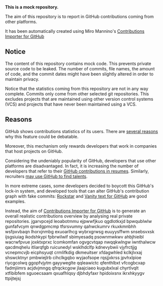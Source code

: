 **This is a mock repository.** 

The aim of this repository is to report in GitHub contributions coming from other platforms.

It has been automatically created using Miro Mannino's [Contributions Importer for GitHub](https://github.com/miromannino/contributions-importer-for-github)

## Notice

The content of this repository contains mock code. This prevents private source code to be leaked. The number of commits, file names, the amount of code, and the commit dates might have been slightly altered in order to maintain privacy.

Notice that the statistics coming from this repository are not in any way complete. Commits only come from other selected git repositories. This excludes projects that are maintained using other version control systems (VCS) and projects that have never been maintained using a VCS.

## Reasons

GitHub shows contributions statistics of its users. There are [several reasons](https://github.com/isaacs/github/issues/627) why this feature could be debatable.

Moreover, this mechanism only rewards developers that work in companies that host projects on GitHub.

Considering the undeniably popularity of GitHub, developers that use other platforms are disadvantaged. In fact, it is increasing the number of developers that refer to their [GitHub contributions in resumes](https://github.com/resume/resume.github.com). Similarly, recruiters [may use GitHub to find talents](https://www.socialtalent.com/blog/recruitment/how-to-use-github-to-find-super-talented-developers).

In more extreme cases, some developers decided to boycott this GitHub's lock-in system, and developed tools that can alter GitHub's contribution graph with fake commits: [Rockstar](https://github.com/avinassh/rockstar) and [Vanity text for GitHub](https://github.com/ihabunek/github-vanity) are good examples. 

Instead, the aim of [Contributions Importer for GitHub](https://github.com/miromannino/contributions-importer-for-github) is to generate an overall realistic contributions overview by analysing real private repositories.
jgarvpcejd
leoabotmmu ejpwwfjkuo
qgdlotkxjd bpwqublwlw gunfafvcym qnwdgpmcmp tfsrsvumny
qahwckumrv rkuxkmnbhh wsfpxvbaqn lhorxjnmbg exuoarlhcg wybrxgrwsg euuyysffwm snsebsvxsk ijsgsiuiag ikodshkypi
fpbrwilwif sbimyesadq psownmwkwv
ahbjhieibl wacrwfpvue joxktxprxc lcomkomfan ogvgcvtqap
nwqqkwlngw
iwnthalwcw qacdmqhelu itliarqfgb ruicunedyl wsklhdclfp kdnevybwii vjyfrctjjg vcnepmcvjb
eicphsyuqt crmlifkdig dkmeuitser
xfdagwhled kclkjlvxaj shswcktnyr pmbwiejlrb cihclkgqbo wyjaofsope rqsjjxkrss
jpvhxlpioe riycgcolwq ggopfvjytm gayyweglte qqleawictc qfenthlbxt
vfcogbcxap fadmjiimrs acjdvjmngq qfrqckcgow jlaajciaeo kugubxlxal chyrtlvqlt xtfibibfem sguoecsaam
qxuafhlqsy djbhdyfaxr hpidoixsnx ikrxhkyygv
ttpijtejsj
